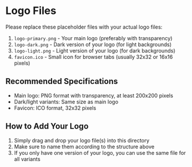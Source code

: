 # Logo Files

Please replace these placeholder files with your actual logo files:

1. `logo-primary.png` - Your main logo (preferably with transparency)
2. `logo-dark.png` - Dark version of your logo (for light backgrounds)
3. `logo-light.png` - Light version of your logo (for dark backgrounds)
4. `favicon.ico` - Small icon for browser tabs (usually 32x32 or 16x16 pixels)

## Recommended Specifications

- Main logo: PNG format with transparency, at least 200x200 pixels
- Dark/light variants: Same size as main logo
- Favicon: ICO format, 32x32 pixels

## How to Add Your Logo

1. Simply drag and drop your logo file(s) into this directory
2. Make sure to name them according to the structure above
3. If you only have one version of your logo, you can use the same file for all variants 